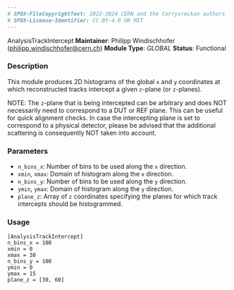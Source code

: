 ```yaml
---
# SPDX-FileCopyrightText: 2022-2024 CERN and the Corryvreckan authors
# SPDX-License-Identifier: CC-BY-4.0 OR MIT
---
```

AnalysisTrackIntercept
**Maintainer**: Philipp Windischhofer (<philipp.windischhofer@cern.ch>)
**Module Type**: *GLOBAL*
**Status**: Functional

### Description
This module produces 2D histograms of the global `x` and `y` coordinates at which reconstructed tracks intercept a given `z`-plane (or `z`-planes). 

NOTE: The `z`-plane that is being intercepted can be arbitrary and does NOT necessarily need to correspond to a DUT or REF plane. This can be useful for quick alignment checks. In case the intercepting plane is set to correspond to a physical detector, please be advised that the additional scattering is consequently NOT taken into account.

### Parameters
* `n_bins_x`: Number of bins to be used along the `x` direction.
* `xmin`, `xmax`: Domain of histogram along the `x` direction.
* `n_bins_y`: Number of bins to be used along the `y` direction.
* `ymin`, `ymax`: Domain of histogram along the `y` direction.
* `plane_z`: Array of `z` coordinates specifying the planes for which track intercepts should be histogrammed.

### Usage
```
[AnalysisTrackIntercept]
n_bins_x = 100
xmin = 0 
xmax = 30
n_bins_y = 100
ymin = 0 
ymax = 15 
plane_z = [30, 60]
```
